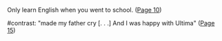 Only learn English when you went to school. ([Page 10](</BMU.pdf#page=22>))

#contrast: "made my father cry \[. . .\] And I was happy with Ultima" ([Page 15](</BMU.pdf#page=27>))